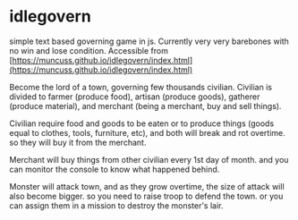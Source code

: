 # idlegovern
simple text based governing game in js. Currently very very barebones with no win and lose condition.
Accessible from [https://muncuss.github.io/idlegovern/index.html](https://muncuss.github.io/idlegovern/index.html)

Become the lord of a town, governing few thousands civilian. Civilian is divided to farmer (produce food), artisan (produce goods), gatherer (produce material), and merchant (being a merchant, buy and sell things).

Civilian require food and goods to be eaten or to produce things (goods equal to clothes, tools, furniture, etc), and both will break and rot overtime. so they will buy it from the merchant.

Merchant will buy things from other civilian every 1st day of month. and you can monitor the console to know what happened behind.

Monster will attack town, and as they grow overtime, the size of attack will also become bigger. so you need to raise troop to defend the town. or you can assign them in a mission to destroy the monster's lair.
